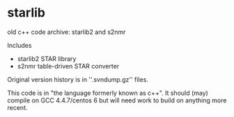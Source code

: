# starlib
old c++ code archive: starlib2 and s2nmr

Includes 
 - starlib2 STAR library
 - s2nmr table-driven STAR converter

Original version history is in ''.svndump.gz'' files.

This code is in "the language formerly known as c++".
It should (may) compile on GCC 4.4.7/centos 6 but will need
work to build on anything more recent.
